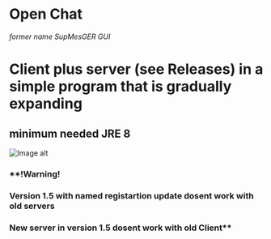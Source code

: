 # Open Chat
_former name SupMesGER GUI_

# Client plus server (see Releases) in a simple program that is gradually expanding
## minimum needed JRE 8

![Image alt](https://github.com/Fedyk3212/Open-Chat/blob/228150aa8ff3b40c62c5f90b037d6cb7edae6936/logo.png)

###  **!Warning!
###   Version 1.5 with named registartion update dosent work with old servers
###   New server in version 1.5 dosent work with old Client**
